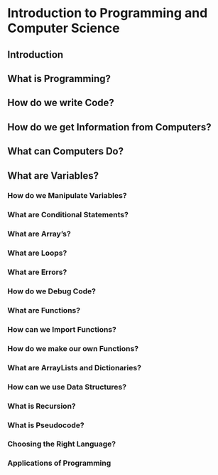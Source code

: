# Introduction to Programming and Computer Science
## Introduction
## What is Programming?
## How do we write Code?
## How do we get Information from Computers?
## What can Computers Do?
## What are Variables?
### How do we Manipulate Variables?
### What are Conditional Statements?
### What are Array’s?
### What are Loops?
### What are Errors?
### How do we Debug Code?
### What are Functions?
### How can we Import Functions?
### How do we make our own Functions?
### What are ArrayLists and Dictionaries?
### How can we use Data Structures?
### What is Recursion?
### What is Pseudocode?
### Choosing the Right Language?
### Applications of Programming
